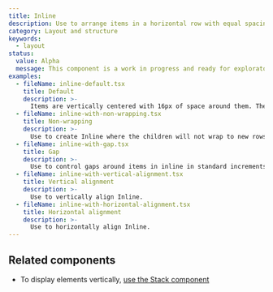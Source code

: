 ```yaml
---
title: Inline
description: Use to arrange items in a horizontal row with equal spacing around them. Items wrap onto multiple lines when needed.
category: Layout and structure
keywords:
  - layout
status:
  value: Alpha
  message: This component is a work in progress and ready for exploratory usage, with breaking changes expected in minor version updates. Please use with caution. Learn more about our [component lifecycles](/getting-started/components-lifecycle).
examples:
  - fileName: inline-default.tsx
    title: Default
    description: >-
      Items are vertically centered with 16px of space around them. They’ll wrap onto multiple lines when needed.
  - fileName: inline-with-non-wrapping.tsx
    title: Non-wrapping
    description: >-
      Use to create Inline where the children will not wrap to new rows on small screens.
  - fileName: inline-with-gap.tsx
    title: Gap
    description: >-
      Use to control gaps around items in inline in standard increments.
  - fileName: inline-with-vertical-alignment.tsx
    title: Vertical alignment
    description: >-
      Use to vertically align Inline.
  - fileName: inline-with-horizontal-alignment.tsx
    title: Horizontal alignment
    description: >-
      Use to horizontally align Inline.
---
```


## Related components

- To display elements vertically, [use the Stack component](https://polaris.shopify.com/components/layout-and-structure/stack)
